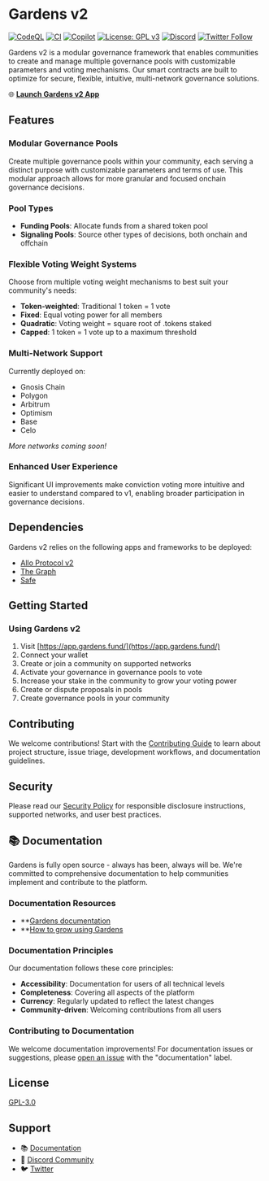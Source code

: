 # Gardens v2

[![CodeQL](https://github.com/1Hive/gardens-v2/actions/workflows/github-code-scanning/codeql/badge.svg)](https://github.com/1Hive/gardens-v2/actions/workflows/github-code-scanning/codeql) [![CI](https://github.com/1Hive/gardens-v2/actions/workflows/ci.yaml/badge.svg)](https://github.com/1Hive/gardens-v2/actions/workflows/ci.yaml) [![Copilot](https://github.com/1Hive/gardens-v2/actions/workflows/copilot-swe-agent/copilot/badge.svg)](https://github.com/1Hive/gardens-v2/actions/workflows/copilot-swe-agent/copilot) [![License: GPL v3](https://img.shields.io/badge/License-GPLv3-blue.svg)](https://www.gnu.org/licenses/gpl-3.0) [![Discord](https://img.shields.io/discord/749888500467054356?label=Discord&logo=discord&logoColor=white&color=7389D8&style=flat)](https://discord.gg/tJWPg69ZWG) [![Twitter Follow](https://img.shields.io/twitter/follow/gardens_fund?style=social)](https://twitter.com/gardens_fund)

Gardens v2 is a modular governance framework that enables communities to create and manage multiple governance pools with customizable parameters and voting mechanisms. Our smart contracts are built to optimize for secure, flexible, intuitive, multi-network governance solutions.

🌐 **[Launch Gardens v2 App](https://app.gardens.fund/)**

## Features

### Modular Governance Pools

Create multiple governance pools within your community, each serving a distinct purpose with customizable parameters and terms of use. This modular approach allows for more granular and focused onchain governance decisions.

### Pool Types

- **Funding Pools**: Allocate funds from a shared token pool
- **Signaling Pools**: Source other types of decisions, both onchain and offchain

### Flexible Voting Weight Systems

Choose from multiple voting weight mechanisms to best suit your community's needs:

- **Token-weighted**: Traditional 1 token = 1 vote
- **Fixed**: Equal voting power for all members
- **Quadratic**: Voting weight = square root of .tokens staked
- **Capped**: 1 token = 1 vote up to a maximum threshold

### Multi-Network Support

Currently deployed on:

- Gnosis Chain
- Polygon
- Arbitrum
- Optimism
- Base
- Celo

_More networks coming soon!_

### Enhanced User Experience

Significant UI improvements make conviction voting more intuitive and easier to understand compared to v1, enabling broader participation in governance decisions.

## Dependencies

Gardens v2 relies on the following apps and frameworks to be deployed:

- [Allo Protocol v2](https://www.gitcoin.co/blog/allo-gitcoins-newest-protocol)
- [The Graph](https://thegraph.com/)
- [Safe](https://safe.global/)

## Getting Started

### Using Gardens v2

1. Visit [https://app.gardens.fund/](https://app.gardens.fund/)
2. Connect your wallet
3. Create or join a community on supported networks
4. Activate your governance in governance pools to vote
5. Increase your stake in the community to grow your voting power
6. Create or dispute proposals in pools
7. Create governance pools in your community

## Contributing

We welcome contributions! Start with the [Contributing Guide](./CONTRIBUTING.md) to learn about project structure, issue triage, development workflows, and documentation guidelines.

## Security

Please read our [Security Policy](./SECURITY.md) for responsible disclosure instructions, supported networks, and user best practices.

## 📚 Documentation

Gardens is fully open source - always has been, always will be. We're committed to comprehensive documentation to help communities implement and contribute to the platform.

### Documentation Resources

- \*\*[Gardens documentation](https://docs.gardens.fund)
- \*\*[How to grow using Gardens](https://1hive-gardens.notion.site/How-to-grow-using-Gardens-84be339e761d462085dcb27db12d1c4c)

### Documentation Principles

Our documentation follows these core principles:

- **Accessibility**: Documentation for users of all technical levels
- **Completeness**: Covering all aspects of the platform
- **Currency**: Regularly updated to reflect the latest changes
- **Community-driven**: Welcoming contributions from all users

### Contributing to Documentation

We welcome documentation improvements! For documentation issues or suggestions, please [open an issue](https://github.com/1Hive/gardens-v2/issues/new?labels=documentation) with the "documentation" label.

## License

[GPL-3.0](https://github.com/1Hive/gardens-v2?tab=GPL-3.0-1-ov-file#readme)

## Support

- 📚 [Documentation](https://docs.gardens.fund)
- 💬 [Discord Community](https://discord.gg/tJWPg69ZWG)
- 🐦 [Twitter](https://twitter.com/gardens_fund)

```

```
